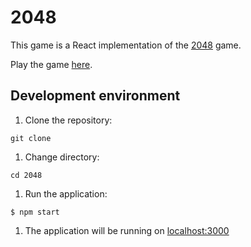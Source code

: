 # 2048

This game is a React implementation of the [2048](<https://en.wikipedia.org/wiki/2048_(video_game)>) game.

Play the game [here](http://rbika.github.io/2048).

## Development environment

1. Clone the repository:

```
git clone
```

1. Change directory:

```
cd 2048
```

1. Run the application:

```
$ npm start
```

1. The application will be running on [localhost:3000]()
